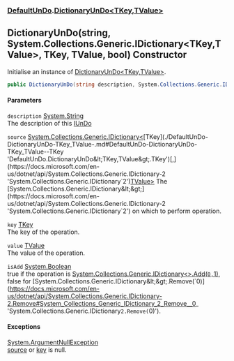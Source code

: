 ### [DefaultUnDo](./DefaultUnDo.md 'DefaultUnDo').[DictionaryUnDo&lt;TKey,TValue&gt;](./DefaultUnDo-DictionaryUnDo-TKey_TValue-.md 'DefaultUnDo.DictionaryUnDo&lt;TKey,TValue&gt;')
## DictionaryUnDo(string, System.Collections.Generic.IDictionary&lt;TKey,TValue&gt;, TKey, TValue, bool) Constructor
Initialise an instance of [DictionaryUnDo&lt;TKey,TValue&gt;](./DefaultUnDo-DictionaryUnDo-TKey_TValue-.md 'DefaultUnDo.DictionaryUnDo&lt;TKey,TValue&gt;').  
```csharp
public DictionaryUnDo(string description, System.Collections.Generic.IDictionary<TKey,TValue> source, TKey key, TValue value, bool isAdd);
```
#### Parameters
<a name='DefaultUnDo-DictionaryUnDo-TKey_TValue--DictionaryUnDo(string_System-Collections-Generic-IDictionary-TKey_TValue-_TKey_TValue_bool)-description'></a>
`description` [System.String](https://docs.microsoft.com/en-us/dotnet/api/System.String 'System.String')  
The description of this [IUnDo](./DefaultUnDo-IUnDo.md 'DefaultUnDo.IUnDo')  
  
<a name='DefaultUnDo-DictionaryUnDo-TKey_TValue--DictionaryUnDo(string_System-Collections-Generic-IDictionary-TKey_TValue-_TKey_TValue_bool)-source'></a>
`source` [System.Collections.Generic.IDictionary&lt;](https://docs.microsoft.com/en-us/dotnet/api/System.Collections.Generic.IDictionary-2 'System.Collections.Generic.IDictionary`2')[TKey](./DefaultUnDo-DictionaryUnDo-TKey_TValue-.md#DefaultUnDo-DictionaryUnDo-TKey_TValue--TKey 'DefaultUnDo.DictionaryUnDo&lt;TKey,TValue&gt;.TKey')[,](https://docs.microsoft.com/en-us/dotnet/api/System.Collections.Generic.IDictionary-2 'System.Collections.Generic.IDictionary`2')[TValue](./DefaultUnDo-DictionaryUnDo-TKey_TValue-.md#DefaultUnDo-DictionaryUnDo-TKey_TValue--TValue 'DefaultUnDo.DictionaryUnDo&lt;TKey,TValue&gt;.TValue')[&gt;](https://docs.microsoft.com/en-us/dotnet/api/System.Collections.Generic.IDictionary-2 'System.Collections.Generic.IDictionary`2')  
The [System.Collections.Generic.IDictionary&lt;&gt;](https://docs.microsoft.com/en-us/dotnet/api/System.Collections.Generic.IDictionary-2 'System.Collections.Generic.IDictionary`2') on which to perform operation.  
  
<a name='DefaultUnDo-DictionaryUnDo-TKey_TValue--DictionaryUnDo(string_System-Collections-Generic-IDictionary-TKey_TValue-_TKey_TValue_bool)-key'></a>
`key` [TKey](./DefaultUnDo-DictionaryUnDo-TKey_TValue-.md#DefaultUnDo-DictionaryUnDo-TKey_TValue--TKey 'DefaultUnDo.DictionaryUnDo&lt;TKey,TValue&gt;.TKey')  
The key of the operation.  
  
<a name='DefaultUnDo-DictionaryUnDo-TKey_TValue--DictionaryUnDo(string_System-Collections-Generic-IDictionary-TKey_TValue-_TKey_TValue_bool)-value'></a>
`value` [TValue](./DefaultUnDo-DictionaryUnDo-TKey_TValue-.md#DefaultUnDo-DictionaryUnDo-TKey_TValue--TValue 'DefaultUnDo.DictionaryUnDo&lt;TKey,TValue&gt;.TValue')  
The value of the operation.  
  
<a name='DefaultUnDo-DictionaryUnDo-TKey_TValue--DictionaryUnDo(string_System-Collections-Generic-IDictionary-TKey_TValue-_TKey_TValue_bool)-isAdd'></a>
`isAdd` [System.Boolean](https://docs.microsoft.com/en-us/dotnet/api/System.Boolean 'System.Boolean')  
true if the operation is [System.Collections.Generic.IDictionary&lt;&gt;.Add(`0,`1)](https://docs.microsoft.com/en-us/dotnet/api/System.Collections.Generic.IDictionary-2.Add#System_Collections_Generic_IDictionary_2_Add__0,_1_ 'System.Collections.Generic.IDictionary`2.Add(`0,`1)'), false for [System.Collections.Generic.IDictionary&lt;&gt;.Remove(`0)](https://docs.microsoft.com/en-us/dotnet/api/System.Collections.Generic.IDictionary-2.Remove#System_Collections_Generic_IDictionary_2_Remove__0_ 'System.Collections.Generic.IDictionary`2.Remove(`0)').  
  
#### Exceptions
[System.ArgumentNullException](https://docs.microsoft.com/en-us/dotnet/api/System.ArgumentNullException 'System.ArgumentNullException')  
[source](#DefaultUnDo-DictionaryUnDo-TKey_TValue--DictionaryUnDo(string_System-Collections-Generic-IDictionary-TKey_TValue-_TKey_TValue_bool)-source 'DefaultUnDo.DictionaryUnDo&lt;TKey,TValue&gt;.DictionaryUnDo(string, System.Collections.Generic.IDictionary&lt;TKey,TValue&gt;, TKey, TValue, bool).source') or [key](#DefaultUnDo-DictionaryUnDo-TKey_TValue--DictionaryUnDo(string_System-Collections-Generic-IDictionary-TKey_TValue-_TKey_TValue_bool)-key 'DefaultUnDo.DictionaryUnDo&lt;TKey,TValue&gt;.DictionaryUnDo(string, System.Collections.Generic.IDictionary&lt;TKey,TValue&gt;, TKey, TValue, bool).key') is null.  
